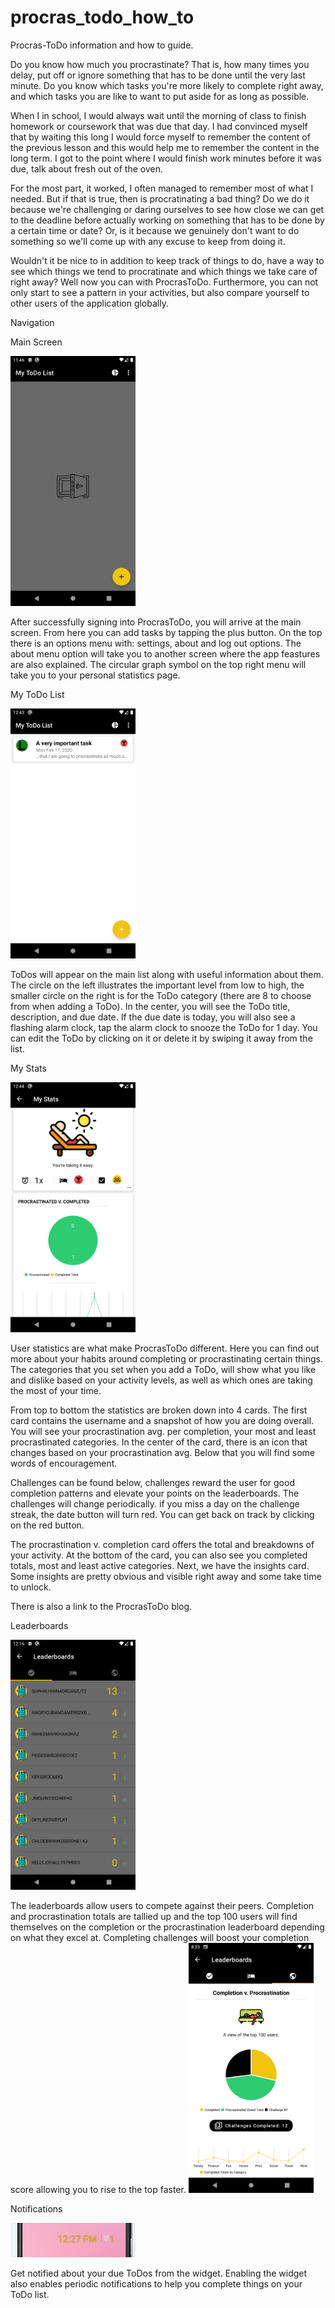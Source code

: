 # procras_todo_how_to
Procras-ToDo information and how to guide.


Do you know how much you procrastinate? That is, how many times you delay, put off or ignore something that has to be done until the very last minute. Do you know which tasks you're more likely to complete right away, and which tasks you are like to want to put aside for as long as possible. 

When I in school, I would always wait until the morning of class to finish homework or coursework that was due that day. I had convinced myself that by waiting this long I would force myself to remember the content of the previous lesson and this would help me to remember the content in the long term. I got to the point where I would finish work minutes before it was due, talk about fresh out of the oven. 

For the most part, it worked, I often managed to remember most of what I needed. But if that is true, then is procratinating a bad thing? Do we do it because we're challenging or daring ourselves to see how close we can get to the deadline before actually working on something that has to be done by a certain time or date? Or, is it because we genuinely don't want to do something so we'll come up with any excuse to keep from doing it. 

Wouldn't it be nice to in addition to keep track of things to do, have a way to see which things we tend to procratinate and which things we take care of right away? Well now you can with ProcrasToDo. Furthermore, you can not only start to see a pattern in your activities, but also compare yourself to other users of the application globally. 


Navigation

Main Screen

<img src="img/Screenshot_1586792809.png" width = "200">   

After successfully signing into ProcrasToDo, you will arrive at the main screen. From here you can add tasks by tapping the plus button. On the top there is an options menu with: settings, about and log out options. The about menu option will take you to another screen where the app feastures are also explained. The circular graph symbol on the top right menu will take you to your personal statistics page. 

My ToDo List

<img src="img/Screenshot_1581875038.png" width = "200">     

ToDos will appear on the main list along with useful information about them. The circle on the left illustrates the important level from low to high, the smaller circle on the right is for the ToDo category (there are 8 to choose from when adding a ToDo). In the center, you will see the ToDo title, description, and due date. If the due date is today, you will also see a flashing alarm clock, tap the alarm clock to snooze the ToDo for 1 day. You can edit the ToDo by clicking on it or delete it by swiping it away from the list.

My Stats

<img src="img/Screenshot_1581875047.png" width = "200">   

User statistics are what make ProcrasToDo different. Here you can find out more about your habits around completing or procrastinating certain things. The categories that you set when you add a ToDo, will show what you like and dislike based on your activity levels, as well as which ones are taking the most of your time. 

From top to bottom the statistics are broken down into 4 cards. The first card contains the username and a snapshot of how you are doing overall. You will see your procrastination avg. per completion, your most and least procrastinated categories. In the center of the card, there is an icon that changes based on your procrastination avg. Below that you will find some words of encouragement. 

Challenges can be found below, challenges reward the user for good completion patterns and elevate your points on the leaderboards. The challenges will change periodically. if you miss a day on the challenge streak, the date button will turn red. You can get back on track by clicking on the red button. 

The procrastination v. completion card offers the total and breakdowns of your activity. At the bottom of the card, you can also see you completed totals, most and least active categories. Next, we have the insights card. Some insights are pretty obvious and visible right away and some take time to unlock. 

 There is also a link to the ProcrasToDo blog. 
 
 

Leaderboards

<img src="img/Screenshot_1586794594.png" width = "200">     

The leaderboards allow users to compete against their peers. Completion and procrastination totals are tallied up and the top 100 users will find themselves on the completion or the procrastination leaderboard depending on what they excel at. Completing challenges will boost your completion score allowing you to rise to the top faster.
<img src="img/Screenshot_1589632432.png" width = "200">

Notifications

<img src="img/Capture.png" width = "200"> 

Get notified about your due ToDos from the widget. Enabling the widget also enables periodic notifications to help you complete things on your ToDo list. 


